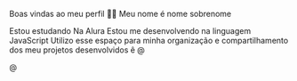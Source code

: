 Boas vindas ao meu perfil  💙💙
Meu nome  é  nome sobrenome

Estou estudando Na Alura
Estou me desenvolvendo na linguagem JavaScript
Utilizo esse espaço para minha organização e compartilhamento dos meu projetos desenvolvidos
ê 
@

@
